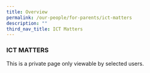 ```yaml
---
title: Overview
permalink: /our-people/for-parents/ict-matters
description: ""
third_nav_title: ICT Matters
---
```


### ICT MATTERS

This is a private page only viewable by selected users.